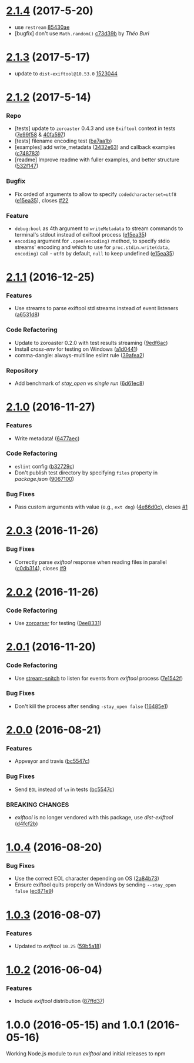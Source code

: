 <a name="2.1.4"></a>
# [2.1.4](https://github.com/Sobesednik/node-exiftool/compare/v2.1.3...v2.1.4) (2017-5-20)

* use `restream`  [85430ae](https://github.com/Sobesednik/node-exiftool/commit/85430ae)
* [bugfix] don't use `Math.random()` [c73d39b](https://github.com/Sobesednik/node-exiftool/commit/c73d39b) by _Théo Buri_

<a name="2.1.3"></a>
# [2.1.3](https://github.com/Sobesednik/node-exiftool/compare/v2.1.2...v2.1.3) (2017-5-17)

* update to `dist-exiftool@10.53.0` [1523044](https://github.com/Sobesednik/node-exiftool/commit/1523044)

<a name="2.1.2"></a>
# [2.1.2](https://github.com/Sobesednik/node-exiftool/compare/v2.1.1...v2.1.2) (2017-5-14)

### Repo

* [tests] update to `zoroaster` 0.4.3 and use `Exiftool` context in tests ([7e99f58](https://github.com/Sobesednik/node-exiftool/commit/7e99f58) &
[40fa597](https://github.com/Sobesednik/node-exiftool/commit/40fa597))
* [tests] filename encoding test ([ba7aa1b](https://github.com/Sobesednik/node-exiftool/commit/ba7aa1b))
* [examples] add write_metadata ([3432e63](https://github.com/Sobesednik/node-exiftool/commit/3432e63))
and callback examples ([c748783](https://github.com/Sobesednik/node-exiftool/commit/c748783))
* [readme] Improve readme with fuller examples, and better structure
([532f147](https://github.com/Sobesednik/node-exiftool/commit/532f147))

### Bugfix
* Fix orded of arguments to allow to specify `codedcharacterset=utf8` ([e15ea35](https://github.com/Sobesednik/node-exiftool/commit/e15ea35)),
closes [#22](https://github.com/Sobesednik/node-exiftool/issues/22)

### Feature
* `debug:bool` as 4th argument to `writeMetadata` to stream commands to terminal's stdout instead of
exiftool process ([e15ea35](https://github.com/Sobesednik/node-exiftool/commit/e15ea35))
* `encoding` argument for `.open(encoding)` method, to specify stdio streams' encoding and which to
use for `proc.stdin.write(data, encoding)` call - `utf8` by default, `null` to keep undefined
([e15ea35](https://github.com/Sobesednik/node-exiftool/commit/e15ea35))

<a name="2.1.1"></a>
# [2.1.1](https://github.com/Sobesednik/node-exiftool/compare/v2.1.0...v2.1.1) (2016-12-25)

### Features

* Use streams to parse exiftool std streams instead of event listeners ([a6531d8](https://github.com/Sobesednik/node-exiftool/commit/a6531d8f8))

### Code Refactoring

* Update to zoroaster 0.2.0 with test results streaming ([9edf6ac](https://github.com/Sobesednik/node-exiftool/commit/9edf6ac))
* Install _cross-env_ for testing on Windows ([a1d0441](https://github.com/Sobesednik/node-exiftool/commit/a1d0441))
* comma-dangle: always-multiline eslint rule ([39afea2](https://github.com/Sobesednik/node-exiftool/commit/39afea2))

### Repository

* Add benchmark of _stay_open_ vs _single run_ ([6d61ec8](https://github.com/Sobesednik/node-exiftool/commit/6d61ec8))

<a name="2.1.0"></a>
# [2.1.0](https://github.com/Sobesednik/node-exiftool/compare/v2.0.3...v2.1.0) (2016-11-27)

### Features

* Write metadata! ([6477aec](https://github.com/Sobesednik/node-exiftool/commit/6477aec))

### Code Refactoring

* `eslint` config ([b32729c](https://github.com/Sobesednik/node-exiftool/commit/b32729c))
* Don't publish test directory by specifying `files` property in _package.json_ ([9067100](https://github.com/Sobesednik/node-exiftool/commit/9067100))

### Bug Fixes

* Pass custom arguments with value (e.g., `ext dng`) ([4e66d0c](https://github.com/Sobesednik/node-exiftool/commit/4e66d0c)), closes [#1](https://github.com/Sobesednik/node-exiftool/issues/1)

<a name="2.0.3"></a>
# [2.0.3](https://github.com/Sobesednik/node-exiftool/compare/v2.0.2...v2.0.3) (2016-11-26)

### Bug Fixes

* Correctly parse _exiftool_ response when reading files in parallel ([c0db314](https://github.com/Sobesednik/node-exiftool/commit/c0db314)), closes [#9](https://github.com/Sobesednik/node-exiftool/issues/9)

<a name="2.0.2"></a>
# [2.0.2](https://github.com/Sobesednik/node-exiftool/compare/v2.0.1...v2.0.2) (2016-11-26)

### Code Refactoring

* Use [zoroarser](https://www.npmjs.com/package/zoroaster) for testing ([0ee8331](https://github.com/Sobesednik/node-exiftool/commit/0ee8331))

<a name="2.0.1"></a>
# [2.0.1](https://github.com/Sobesednik/node-exiftool/compare/v2.0.0...v2.0.1) (2016-11-20)

### Code Refactoring

* Use [stream-snitch](https://www.npmjs.com/package/stream-snitch) to listen for events from _exiftool_ process ([7e1542f](https://github.com/Sobesednik/node-exiftool/commit/7e1542f))

### Bug Fixes

* Don't kill the process after sending `-stay_open false` ([16485e1](https://github.com/Sobesednik/node-exiftool/commit/16485e1))

<a name="2.0.0"></a>
# [2.0.0](https://github.com/Sobesednik/node-exiftool/compare/v1.0.4...v2.0.0) (2016-08-21)

### Features

* Appveyor and travis ([bc5547c](https://github.com/Sobesednik/node-exiftool/commit/bc5547c))

### Bug Fixes

* Send `EOL` instead of `\n` in tests ([bc5547c](https://github.com/Sobesednik/node-exiftool/commit/bc5547c))

### BREAKING CHANGES

* _exiftool_ is no longer vendored with this package, use _dist-exiftool_ ([d4fcf2b](https://github.com/Sobesednik/node-exiftool/commit/d4fcf2b))

<a name="1.0.4"></a>
# [1.0.4](https://github.com/Sobesednik/node-exiftool/compare/v1.0.3...v1.0.4) (2016-08-20)

### Bug Fixes

* Use the correct EOL character depending on OS ([2a84b73](https://github.com/Sobesednik/node-exiftool/commit/2a84b73))
* Ensure exiftool quits properly on Windows by sending `--stay_open false` ([ec871e9](https://github.com/Sobesednik/node-exiftool/commit/ec871e9))

<a name="1.0.3"></a>
# [1.0.3](https://github.com/Sobesednik/node-exiftool/compare/v1.0.2...v1.0.3) (2016-08-07)

### Features

* Updated to _exiftool_ `10.25` ([59b5a18](https://github.com/Sobesednik/node-exiftool/commit/59b5a18))

<a name="1.0.2"></a>
# [1.0.2](https://github.com/Sobesednik/node-exiftool/compare/v1.0.1...v1.0.2) (2016-06-04)

### Features

* Include _exiftool_ distribution ([87ffd37](https://github.com/Sobesednik/node-exiftool/commit/87ffd37))

# 1.0.0 (2016-05-15) and 1.0.1 (2016-05-16)

Working Node.js module to run _exiftool_ and initial releases to npm
